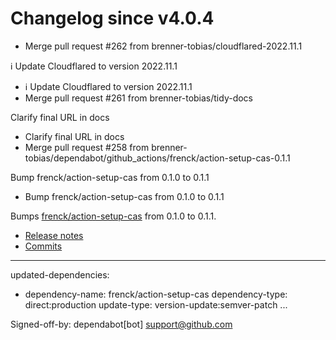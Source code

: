 # Changelog since v4.0.4
- Merge pull request #262 from brenner-tobias/cloudflared-2022.11.1

ℹ️ Update Cloudflared to version 2022.11.1 
- ℹ️ Update Cloudflared to version 2022.11.1 
- Merge pull request #261 from brenner-tobias/tidy-docs

Clarify final URL in docs 
- Clarify final URL in docs 
- Merge pull request #258 from brenner-tobias/dependabot/github_actions/frenck/action-setup-cas-0.1.1

Bump frenck/action-setup-cas from 0.1.0 to 0.1.1 
- Bump frenck/action-setup-cas from 0.1.0 to 0.1.1

Bumps [frenck/action-setup-cas](https://github.com/frenck/action-setup-cas) from 0.1.0 to 0.1.1.
- [Release notes](https://github.com/frenck/action-setup-cas/releases)
- [Commits](https://github.com/frenck/action-setup-cas/compare/v0.1.0...v0.1.1)

---
updated-dependencies:
- dependency-name: frenck/action-setup-cas
  dependency-type: direct:production
  update-type: version-update:semver-patch
...

Signed-off-by: dependabot[bot] <support@github.com> 
